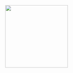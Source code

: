 <div align="center">
  <img src="https://i.makeagif.com/media/2-16-2022/0kn3DH.gif" width="200" />
</div>
